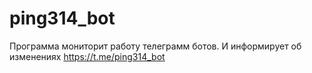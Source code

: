 # ping314_bot
Программа мониторит работу телеграмм ботов. И информирует об изменениях
https://t.me/ping314_bot
